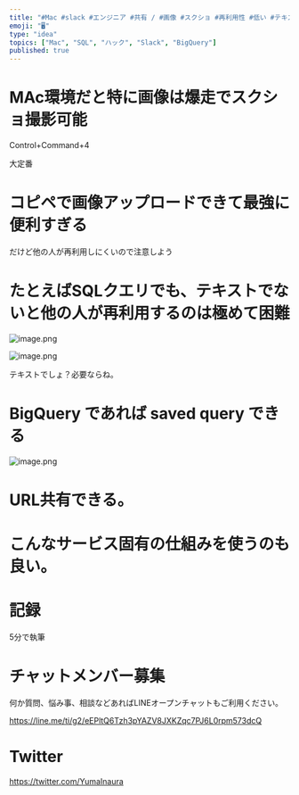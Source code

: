 ```yaml
---
title: "#Mac #slack #エンジニア #共有 / #画像 #スクショ #再利用性 #低い #テキスト #比較 / #Bigquery #SQ"
emoji: "🖥"
type: "idea"
topics: ["Mac", "SQL", "ハック", "Slack", "BigQuery"]
published: true
---
```


# MAc環境だと特に画像は爆走でスクショ撮影可能

Control+Command+4 

大定番


# コピペで画像アップロードできて最強に便利すぎる

だけど他の人が再利用しにくいので注意しよう

# たとえばSQLクエリでも、テキストでないと他の人が再利用するのは極めて困難

![image.png](https://qiita-image-store.s3.amazonaws.com/0/89618/4ef10e04-2800-b920-0909-45605bb95943.png)

![image.png](https://qiita-image-store.s3.amazonaws.com/0/89618/682c8bdd-4cc5-9659-28af-c2fe68bb4cc3.png)

テキストでしょ？必要ならね。

# BigQuery であれば saved query できる

![image.png](https://qiita-image-store.s3.amazonaws.com/0/89618/053bf349-a097-1b16-0d4d-f78e845fab32.png)

# URL共有できる。

# こんなサービス固有の仕組みを使うのも良い。

# 記録

5分で執筆








<!-- Update From Qiita API -->

# チャットメンバー募集


何か質問、悩み事、相談などあればLINEオープンチャットもご利用ください。

https://line.me/ti/g2/eEPltQ6Tzh3pYAZV8JXKZqc7PJ6L0rpm573dcQ





# Twitter


https://twitter.com/YumaInaura


<!-- Update From Qiita API -->


